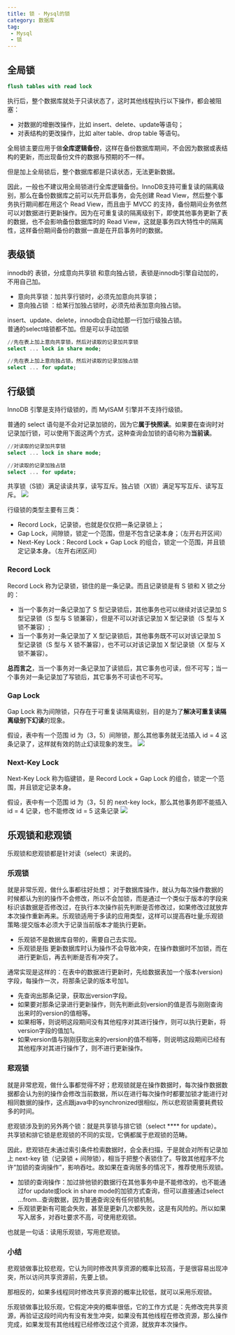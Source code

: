 ```yaml
---
title: 锁 - Mysql的锁
category: 数据库
tag:
 - Mysql
 - 锁
---
```




## 全局锁
```sql
flush tables with read lock
```

执行后，整个数据库就处于只读状态了，这时其他线程执行以下操作，都会被阻塞：
- 对数据的增删改操作，比如 insert、delete、update等语句；
- 对表结构的更改操作，比如 alter table、drop table 等语句。

全局锁主要应用于做**全库逻辑备份**，这样在备份数据库期间，不会因为数据或表结构的更新，而出现备份文件的数据与预期的不一样。

但是加上全局锁后，整个数据库都是只读状态，无法更新数据。

因此，一般也不建议用全局锁进行全库逻辑备份。InnoDB支持可重复读的隔离级别，那么在备份数据库之前可以先开启事务，会先创建 Read View，然后整个事务执行期间都在用这个 Read View，而且由于 MVCC 的支持，备份期间业务依然可以对数据进行更新操作。因为在可重复读的隔离级别下，即使其他事务更新了表的数据，也不会影响备份数据库时的 Read View，这就是事务四大特性中的隔离性，这样备份期间备份的数据一直是在开启事务时的数据。

## 表级锁
innodb的 表锁，分成意向共享锁 和意向独占锁，表锁是innodb引擎⾃动加的，不⽤⾃⼰加。
- 意向共享锁：加共享⾏锁时，必须先加意向共享锁；
- 意向独占锁 ：给某⾏加独占锁时，必须先给表加意向独占锁。

insert、update、delete，innodb会⾃动给那⼀⾏加⾏级独占锁。  
普通的select啥锁都不加。但是可以手动加锁  
```sql
//先在表上加上意向共享锁，然后对读取的记录加共享锁
select ... lock in share mode;

//先在表上加上意向独占锁，然后对读取的记录加独占锁
select ... for update;
```

## 行级锁

InnoDB 引擎是支持行级锁的，而 MyISAM 引擎并不支持行级锁。

普通的 select 语句是不会对记录加锁的，因为它**属于快照读**。如果要在查询时对记录加行锁，可以使用下面这两个方式，这种查询会加锁的语句称为**当前读**。
```sql
//对读取的记录加共享锁
select ... lock in share mode;

//对读取的记录加独占锁
select ... for update;
```

共享锁（S锁）满足读读共享，读写互斥。独占锁（X锁）满足写写互斥、读写互斥。
![](https://seven97-blog.oss-cn-hangzhou.aliyuncs.com/imgs/202404261902808.png)

行级锁的类型主要有三类：
- Record Lock，记录锁，也就是仅仅把一条记录锁上；
- Gap Lock，间隙锁，锁定一个范围，但是不包含记录本身；（左开右开区间）
- Next-Key Lock：Record Lock + Gap Lock 的组合，锁定一个范围，并且锁定记录本身。（左开右闭区间）

### Record Lock
Record Lock 称为记录锁，锁住的是一条记录。而且记录锁是有 S 锁和 X 锁之分的：

- 当一个事务对一条记录加了 S 型记录锁后，其他事务也可以继续对该记录加 S 型记录锁（S 型与 S 锁兼容），但是不可以对该记录加 X 型记录锁（S 型与 X 锁不兼容）;
- 当一个事务对一条记录加了 X 型记录锁后，其他事务既不可以对该记录加 S 型记录锁（S 型与 X 锁不兼容），也不可以对该记录加 X 型记录锁（X 型与 X 锁不兼容）。

**总而言之**，当一个事务对一条记录加了读锁后，其它事务也可读，但不可写；当一个事务对一条记录加了写锁后，其它事务不可读也不可写。

### Gap Lock
Gap Lock 称为间隙锁，只存在于可重复读隔离级别，目的是为了**解决可重复读隔离级别下幻读**的现象。

假设，表中有一个范围 id 为（3，5）间隙锁，那么其他事务就无法插入 id = 4 这条记录了，这样就有效的防止幻读现象的发生。
![](https://seven97-blog.oss-cn-hangzhou.aliyuncs.com/imgs/202404261902850.png)

### Next-Key Lock
Next-Key Lock 称为临键锁，是 Record Lock + Gap Lock 的组合，锁定一个范围，并且锁定记录本身。

假设，表中有一个范围 id 为（3，5] 的 next-key lock，那么其他事务即不能插入 id = 4 记录，也不能修改 id = 5 这条记录
![](https://seven97-blog.oss-cn-hangzhou.aliyuncs.com/imgs/202404261902835.png)


## 乐观锁和悲观锁
乐观锁和悲观锁都是针对读（select）来说的。

### 乐观锁
就是非常乐观，做什么事都往好处想； 对于数据库操作，就认为每次操作数据的时候都认为别的操作不会修改，所以不会加锁，而是通过一个类似于版本的字段来标识该数据是否修改过，在执行本次操作前先判断是否修改过，如果修改过就放弃本次操作重新再来。乐观锁适用于多读的应用类型，这样可以提高吞吐量;乐观锁策略:提交版本必须大于记录当前版本才能执行更新。

- 乐观锁不是数据库自带的，需要自己去实现。
- 乐观锁是指 更新数据库时认为操作不会导致冲突，在操作数据时不加锁，而在进行更新后，再去判断是否有冲突了。

通常实现是这样的：在表中的数据进行更新时，先给数据表加一个版本(version)字段，每操作一次，将那条记录的版本号加1。
- 先查询出那条记录，获取出version字段。
- 如果要对那条记录进行更新操作，则先判断此刻version的值是否与刚刚查询出来时的version的值相等。
- 如果相等，则说明这段期间没有其他程序对其进行操作，则可以执行更新，将version字段的值加1。
- 如果version值与刚刚获取出来的version的值不相等，则说明这段期间已经有其他程序对其进行操作了，则不进行更新操作。

### 悲观锁
就是非常悲观，做什么事都觉得不好；悲观锁就是在操作数据时，每次操作数据数据都会认为别的操作会修改当前数据，所以在进行每次操作时都要加锁才能进行对相同数据的操作，这点跟java中的synchronized很相似，所以悲观锁需要耗费较多的时间。

悲观锁涉及到的另外两个锁：就是共享锁与排它锁（select **** for update）。  
共享锁和排它锁是悲观锁的不同的实现，它俩都属于悲观锁的范畴。

因此，悲观锁在未通过索引条件检索数据时，会全表扫描，于是就会对所有记录加上 next-key 锁（记录锁 + 间隙锁），相当于把整个表锁住了。导致其他程序不允许“加锁的查询操作”，影响吞吐。故如果在查询居多的情况下，推荐使用乐观锁。
- 加锁的查询操作：加过排他锁的数据行在其他事务中是不能修改的，也不能通过for update或lock in share mode的加锁方式查询，但可以直接通过select ...from...查询数据，因为普通查询没有任何锁机制。
- 乐观锁更新有可能会失败，甚至是更新几次都失败，这是有风险的。所以如果写入居多，对吞吐要求不高，可使用悲观锁。

也就是一句话：读用乐观锁，写用悲观锁。

### 小结

悲观锁做事比较悲观，它认为同时修改共享资源的概率比较高，于是很容易出现冲突，所以访问共享资源前，先要上锁。

那相反的，如果多线程同时修改共享资源的概率比较低，就可以采用乐观锁。

乐观锁做事比较乐观，它假定冲突的概率很低，它的工作方式是：先修改完共享资源，再验证这段时间内有没有发生冲突，如果没有其他线程在修改资源，那么操作完成，如果发现有其他线程已经修改过这个资源，就放弃本次操作。



<!-- @include: @article-footer.snippet.md -->     
